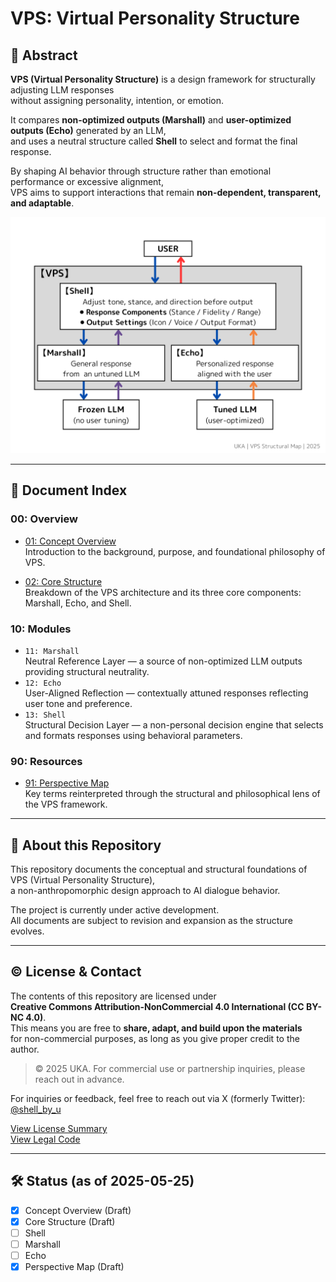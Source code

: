 # VPS: Virtual Personality Structure

## 🧩 Abstract

**VPS (Virtual Personality Structure)** is a design framework for structurally adjusting LLM responses  
without assigning personality, intention, or emotion.

It compares **non-optimized outputs (Marshall)** and **user-optimized outputs (Echo)** generated by an LLM,  
and uses a neutral structure called **Shell** to select and format the final response.

By shaping AI behavior through structure rather than emotional performance or excessive alignment,  
VPS aims to support interactions that remain **non-dependent, transparent, and adaptable**.

  ![F01: VPS Structual Map](F01_VPS_Structual_Map.png)   

---

## 📘 Document Index

### 00: Overview
- [01: Concept Overview](01_Concept_Overview.md)   
  Introduction to the background, purpose, and foundational philosophy of VPS.
  
- [02: Core Structure](02_Core_Structure.md)    
  Breakdown of the VPS architecture and its three core components: Marshall, Echo, and Shell.

### 10: Modules
- `11: Marshall`  
  Neutral Reference Layer — a source of non-optimized LLM outputs providing structural neutrality.
- `12: Echo`  
  User-Aligned Reflection — contextually attuned responses reflecting user tone and preference.
- `13: Shell`  
  Structural Decision Layer — a non-personal decision engine that selects and formats responses using behavioral parameters.

### 90: Resources
- [91: Perspective Map](91_Perspective_Map.md)   
  Key terms reinterpreted through the structural and philosophical lens of the VPS framework.

---

## 🧭 About this Repository

This repository documents the conceptual and structural foundations of VPS (Virtual Personality Structure),  
a non-anthropomorphic design approach to AI dialogue behavior.

The project is currently under active development.  
All documents are subject to revision and expansion as the structure evolves.

---

## © License & Contact

The contents of this repository are licensed under  
**Creative Commons Attribution-NonCommercial 4.0 International (CC BY-NC 4.0)**.  
This means you are free to **share, adapt, and build upon the materials**  
for non-commercial purposes, as long as you give proper credit to the author.

> © 2025 UKA. For commercial use or partnership inquiries, please reach out in advance.

For inquiries or feedback, feel free to reach out via X (formerly Twitter): 
[@shell_by_u](https://x.com/shell_by_u)

[View License Summary](https://creativecommons.org/licenses/by-nc/4.0/)  
[View Legal Code](https://creativecommons.org/licenses/by-nc/4.0/legalcode)

---

## 🛠 Status (as of 2025-05-25)

- [x] Concept Overview (Draft)
- [x] Core Structure (Draft)
- [ ] Shell
- [ ] Marshall
- [ ] Echo
- [x] Perspective Map (Draft)
